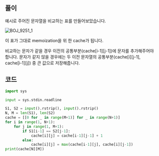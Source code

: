 ## 풀이  

예시로 주어진 문자열을 비교하는 표를 만들어보았습니다.  

![BOJ_9251_1](https://user-images.githubusercontent.com/59808674/117243322-fcc15c00-ae71-11eb-82f0-9c360707778a.PNG)  

이 표가 그대로 memoization을 위 한 cache가 됩니다.  

비교하는 문자가 같을 경우 이전의 공통부분(cache\[i-1\]\[j-1\])에 문자를 추가해주어야 합니다. 문자가 같지 않을 경우에는 두 이전 문자열의 공통부분(cache\[i\]\[j-1\], cache\[i-1\]\[j\]) 중 큰 값으로 저장해줍니다.  

## 코드  
```python
import sys

input = sys.stdin.readline

S1, S2 = input().rstrip(), input().rstrip()
N, M = len(S1), len(S2)
cache = [[0 for _ in range(M+1)] for _ in range(N+1)]
for i in range(1, N+1):
    for j in range(1, M+1):
        if S1[i-1] == S2[j-1]:
            cache[i][j] = cache[i-1][j-1] + 1
        else:
            cache[i][j] = max(cache[i-1][j], cache[i][j-1])
print(cache[N][M])
```